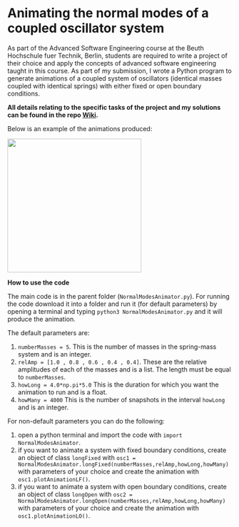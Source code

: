 # Animating the normal modes of a coupled oscillator system



As part of the Advanced Software Engineering course at the Beuth Hochschule fuer Technik, Berlin, students are required to write a project of their choice and apply the concepts of advanced software engineering taught in this course. As part of my submission, I wrote a Python program to generate animations of a coupled system of oscillators (identical masses coupled with identical springs) with either fixed or open boundary conditions.

**All details relating to the specific tasks of the project and my solutions can be found in the repo [Wiki](https://github.com/bhaskar-kamble/petprojectbeuth/wiki).**


Below is an example of the animations produced:

<img src="./FixedBCyoutube.gif" width="300">

**How to use the code**

The main code is in the parent folder (`NormalModesAnimator.py`). For running the code download it into a folder and run it (for default parameters) by opening a terminal and typing `python3 NormalModesAnimator.py` and it will produce the animation.

The default parameters are:

1. `numberMasses = 5`. This is the number of masses in the spring-mass system and is an integer.
2. `relAmp = [1.0 , 0.8 , 0.6 , 0.4 , 0.4]`. These are the relative amplitudes of each of the masses and is a list. The length must be equal to `numberMasses`.
3. `howLong = 4.0*np.pi*5.0` This is the duration for which you want the animation to run and is a float.
4. `howMany = 4000` This is the number of snapshots in the interval `howLong` and is an integer.

For non-default parameters you can do the following:

1. open a python terminal and import the code with `import NormalModesAnimator`.
2. if you want to animate a system with fixed boundary conditions, create an object of class `longFixed` with `osc1 = NormalModesAnimator.longFixed(numberMasses,relAmp,howLong,howMany)` with parameters of your choice and create the animation with `osc1.plotAnimationLF()`.
3. if you want to animate a system with open boundary conditions, create an object of class `longOpen` with `osc2 = NormalModesAnimator.longOpen(numberMasses,relAmp,howLong,howMany)` with parameters of your choice and create the animation with `osc1.plotAnimationLO()`.




